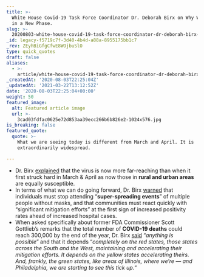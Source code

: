 ```yaml
---
title: >-
  White House Covid-19 Task Force Coordinator Dr. Deborah Birx on Why We're Now
  in a New Phase.
slug: >-
  20200803-white-house-covid-19-task-force-coordinator-dr-deborah-birx-on-why-were-now-in-a-new-phase
_id: legacy-f5719c7f-3d40-4b4d-a88a-8955175bb1c7
_rev: ZEyhBiGfgCfwE8WOjbuSlO
type: quick_quotes
draft: false
aliases:
  - >-
    article/white-house-covid-19-task-force-coordinator-dr-deborah-birx-on-why-were-now-in-a-new-phase/
_createdAt: '2020-08-03T22:25:04Z'
_updatedAt: '2021-03-22T13:12:52Z'
date: '2020-08-03T22:25:04+00:00'
weight: 50
featured_image:
  alt: Featured article image
  url: >-
    3cad03fdfac0625e72d853aa39ecc266b6b826e2-1024x576.jpg
is_breaking: false
featured_quote:
  quote: >-
    What we are seeing today is different from March and April. It is
    extraordinarily widespread.

---
```

* Dr. Birx [explained](https://www.cnn.com/videos/politics/2020/08/02/sotu-birx-on-virus.cnn) that the virus is now more far-reaching than when it first struck hard in March & April as now those in **rural and urban areas** are equally susceptible.
* In terms of what we can do going forward, Dr. Birx [warned](http://transcripts.cnn.com/TRANSCRIPTS/2008/02/sotu.01.html) that individuals must stop attending “**super-spreading events**” of multiple people without masks, and that communities must react quickly with “significant mitigation efforts” at the first sign of increased positivity rates ahead of increased hospital cases.
* When asked specifically about former FDA Commissioner Scott Gottlieb’s remarks that the total number of **COVID-19 deaths** could reach 300,000 by the end of the year, Dr. Birx [said](http://transcripts.cnn.com/TRANSCRIPTS/2008/02/sotu.01.html) “_anything is possible_” and that it depends “_completely on the red states, those states across the South and the West, maintaining and accelerating their mitigation efforts. It depends on the yellow states accelerating theirs. And, frankly, the green states, like areas of Illinois, where we’re — and Philadelphia, we are starting to see this tick up._“